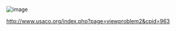 ![image](https://github.com/froge159/usaco_training/assets/87875402/b1d6b324-7143-4894-a23f-25f7d075683c)

http://www.usaco.org/index.php?page=viewproblem2&cpid=963
